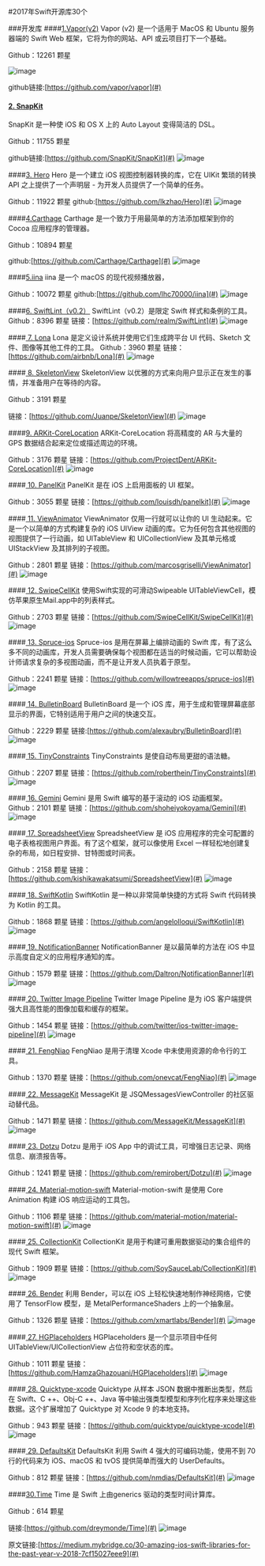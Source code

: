 #2017年Swift开源库30个

###开发库
####[1.Vapor(v2)](#)
Vapor (v2) 是一个适用于 MacOS 和 Ubuntu 服务器端的 Swift Web 框架，它将为你的网站、API 或云项目打下一个基础。


Github：12261 颗星

![image](http://mmbiz.qpic.cn/mmbiz_png/ibnDKD3ktAob574GwvfsnoSsXFCvGiboiaHFFicqdPYb5SCTphV0J8WXxRQs31YeRw9xibfMlNX6tBTGHLHplIVsCCQ/640?wx_fmt=png&tp=webp&wxfrom=5&wx_lazy=1)

github链接:[https://github.com/vapor/vapor](#)

#### [2. SnapKit](#)
SnapKit 是一种使 iOS 和 OS X 上的 Auto Layout 变得简洁的 DSL。

Github：11755 颗星

github链接:[https://github.com/SnapKit/SnapKit](#)
![image](http://mmbiz.qpic.cn/mmbiz_png/ibnDKD3ktAob574GwvfsnoSsXFCvGiboiaHia19T2c9fFS3MbSibfFOxzcu2AtEqYqREpgeibZdVvQCmdAqyGNriatgLA/640?wx_fmt=png&tp=webp&wxfrom=5&wx_lazy=1)


####[3. Hero](#)
Hero 是一个建立 iOS 视图控制器转换的库，它在 UIKit 繁琐的转换 API 之上提供了一个声明层 - 为开发人员提供了一个简单的任务。

Github：11922 颗星
github:[https://github.com/lkzhao/Hero](#)
![image](http://mmbiz.qpic.cn/mmbiz_png/ibnDKD3ktAob574GwvfsnoSsXFCvGiboiaHYJqtFMlGibGvbgaymecOLbbd3zEj24ZjfVVwRLAMjtTJm8TYgxMfsBg/640?wx_fmt=png&tp=webp&wxfrom=5&wx_lazy=1)

####[4.Carthage](#)
Carthage 是一个致力于用最简单的方法添加框架到你的 Cocoa 应用程序的管理器。

Github：10894 颗星

github:[https://github.com/Carthage/Carthage](#)
![image](http://mmbiz.qpic.cn/mmbiz_png/ibnDKD3ktAob574GwvfsnoSsXFCvGiboiaHgvEviagEq7GgiaTBgC0dS1ibxUQUgbiaDdqSYFghu2cmmp7NWsnciaQoKoQ/640?wx_fmt=png&tp=webp&wxfrom=5&wx_lazy=1)


####[5.iina](#)
iina 是一个 macOS 的现代视频播放器，

Github：10072 颗星
github:[https://github.com/lhc70000/iina](#)
![image](http://mmbiz.qpic.cn/mmbiz_png/ibnDKD3ktAob574GwvfsnoSsXFCvGiboiaHIBnpW9LQOG3IX1dVHWEaq0W5tvUvmJ7AUODsxNvichd0qORyqLnVsIg/640?wx_fmt=png&tp=webp&wxfrom=5&wx_lazy=1)

####[6. SwiftLint（v0.2）](#)
SwiftLint（v0.2）是限定 Swift 样式和条例的工具。
Github：8396 颗星
链接：[https://github.com/realm/SwiftLint](#)
![image](http://mmbiz.qpic.cn/mmbiz_png/ibnDKD3ktAob574GwvfsnoSsXFCvGiboiaHop1M0rslSzGdiajcjt8ym6X382RVGr03aaKVkJ6rtUGfnLAicNevjsPw/640?wx_fmt=png&tp=webp&wxfrom=5&wx_lazy=1)


####[ 7. Lona](#)
Lona 是定义设计系统并使用它们生成跨平台 UI 代码、Sketch 文件、图像等其他工件的工具。
Github：3960 颗星
链接：[https://github.com/airbnb/Lona](#)
![image](http://mmbiz.qpic.cn/mmbiz_png/ibnDKD3ktAob574GwvfsnoSsXFCvGiboiaH5NlLHic8knvjzJwdF7mWUC4qtGQqxXzkafxd3OADle9xQO5Jdgz6sBw/640?wx_fmt=png&tp=webp&wxfrom=5&wx_lazy=1)


####[ 8. SkeletonView](#)
SkeletonView 以优雅的方式来向用户显示正在发生的事情，并准备用户在等待的内容。

Github：3191 颗星

链接：[https://github.com/Juanpe/SkeletonView](#)
![image](http://mmbiz.qpic.cn/mmbiz_png/ibnDKD3ktAob574GwvfsnoSsXFCvGiboiaHCfxmeJ4JEibRicnLa5ib0VJbQlvNVTe406R3euicg312tDzyAzgfjicPeiaQ/640?wx_fmt=png&tp=webp&wxfrom=5&wx_lazy=1)


####[9. ARKit-CoreLocation](#)
ARKit-CoreLocation 将高精度的 AR 与大量的 GPS 数据结合起来定位或描述周边的环境。

Github：3176 颗星
链接：[https://github.com/ProjectDent/ARKit-CoreLocation](#)
![image](http://mmbiz.qpic.cn/mmbiz_png/ibnDKD3ktAob574GwvfsnoSsXFCvGiboiaHM1LFibpzL8Mw1dU0zJS96KHF6q8JZpgo612rBucZ4kGpMsIwibicu1twQ/640?wx_fmt=png&tp=webp&wxfrom=5&wx_lazy=1)

####[ 10. PanelKit](#)
PanelKit 是在 iOS 上启用面板的 UI 框架。

Github：3055 颗星
链接：[https://github.com/louisdh/panelkit](#)
![image](http://mmbiz.qpic.cn/mmbiz_png/ibnDKD3ktAob574GwvfsnoSsXFCvGiboiaHiaV83YleKf6ibDH3BX6wyN9o7vaFvle4dLG5qZ4mxI356LURFticzWJyw/640?wx_fmt=png&tp=webp&wxfrom=5&wx_lazy=1)


####[ 11. ViewAnimator](#)
ViewAnimator 仅用一行就可以让你的 UI 生动起来。它是一个以简单的方式构建复杂的 iOS UIView 动画的库。它为任何包含其他视图的视图提供了一行动画，如 UITableView 和 UICollectionView 及其单元格或 UIStackView 及其排列的子视图。

Github：2801 颗星
链接：[https://github.com/marcosgriselli/ViewAnimator](#)
![image](http://mmbiz.qpic.cn/mmbiz_png/ibnDKD3ktAob574GwvfsnoSsXFCvGiboiaHwsicdm62liaNge8KEmw24gia1nH7sVy05iazPiaNYIfFoniaE2ia2UJf4rj1A/640?wx_fmt=png&tp=webp&wxfrom=5&wx_lazy=1)


####[ 12. SwipeCellKit](#)
使用Swift实现的可滑动Swipeable UITableViewCell，模仿苹果原生Mail.app中的列表样式。

Github：2703 颗星
链接：[https://github.com/SwipeCellKit/SwipeCellKit](#)
![image](http://mmbiz.qpic.cn/mmbiz_png/ibnDKD3ktAob574GwvfsnoSsXFCvGiboiaH4G26RC4uQcQmibjLCZtOQ1ibmnTQU50JEyGzHvuiaiaB2D7to9Ct9CsRjQ/640?wx_fmt=png&tp=webp&wxfrom=5&wx_lazy=1)


####[ 13. Spruce-ios](#)
Spruce-ios 是用在屏幕上编排动画的 Swift 库，有了这么多不同的动画库，开发人员需要确保每个视图都在适当的时候动画，它可以帮助设计师请求复杂的多视图动画，而不是让开发人员执着于原型。

Github：2241 颗星
链接：[https://github.com/willowtreeapps/spruce-ios](#)
![image](http://mmbiz.qpic.cn/mmbiz_png/ibnDKD3ktAob574GwvfsnoSsXFCvGiboiaHMk8jATy6pVOntSjAsT3CpY6Wpq0IjHOxYZDEoV6lOrpVSn4uAk4X0g/640?wx_fmt=png&tp=webp&wxfrom=5&wx_lazy=1)


####[ 14. BulletinBoard](#)
BulletinBoard 是一个 iOS 库，用于生成和管理屏幕底部显示的界面，它特别适用于用户之间的快速交互。

Github：2229 颗星
链接:[https://github.com/alexaubry/BulletinBoard](#)
![image](http://mmbiz.qpic.cn/mmbiz_png/ibnDKD3ktAob574GwvfsnoSsXFCvGiboiaHjb5aKx60IR7PVZ9pC2hRePs7x62OL6boRiabeP1BJplstx8OlpiabPFw/640?wx_fmt=png&tp=webp&wxfrom=5&wx_lazy=1)

####[ 15. TinyConstraints](#)
TinyConstraints 是使自动布局更甜的语法糖。

Github：2207 颗星
链接：[https://github.com/roberthein/TinyConstraints](#)
![image](http://mmbiz.qpic.cn/mmbiz_gif/ibnDKD3ktAob574GwvfsnoSsXFCvGiboiaHrQuqO4bDJUR0cmVgw6zdicdnIBE8BB97Z0ovSUCJWOzY7ySb3bCyElA/0?wx_fmt=gif&tp=webp&wxfrom=5&wx_lazy=1)

####[ 16. Gemini](#)
Gemini 是用 Swift 编写的基于滚动的 iOS 动画框架。
Github：2101 颗星
链接：[https://github.com/shoheiyokoyama/Gemini](#)
![image](http://mmbiz.qpic.cn/mmbiz_png/ibnDKD3ktAob574GwvfsnoSsXFCvGiboiaHS7lKAhtH17o4iaLvnfQJicUe9PxtsvYAJGOc3QK1cppFibZqSAtToBsfg/640?wx_fmt=png&tp=webp&wxfrom=5&wx_lazy=1)

####[ 17. SpreadsheetView](#)
SpreadsheetView 是 iOS 应用程序的完全可配置的电子表格视图用户界面。有了这个框架，就可以像使用 Excel 一样轻松地创建复杂的布局，如日程安排、甘特图或时间表。

Github：2158 颗星
链接：[https://github.com/kishikawakatsumi/SpreadsheetView](#)
![image](http://mmbiz.qpic.cn/mmbiz_png/ibnDKD3ktAob574GwvfsnoSsXFCvGiboiaHx0m5R4Iib5U5bx0nGAJhXkY6b4DON7P5IIoCpgniaupewKhsFHjNvuuw/640?wx_fmt=png&tp=webp&wxfrom=5&wx_lazy=1)

####[ 18. SwiftKotlin](#)
SwiftKotlin 是一种以非常简单快捷的方式将 Swift 代码转换为 Kotlin 的工具。

Github：1868 颗星
链接：[https://github.com/angelolloqui/SwiftKotlin](#)
![image](http://mmbiz.qpic.cn/mmbiz_png/ibnDKD3ktAob574GwvfsnoSsXFCvGiboiaH1t9iahGjJ7Tdxw02iaTub3trms7D1r4VMDgjMqPWfSD5xUkt2c1epsibA/640?wx_fmt=png&tp=webp&wxfrom=5&wx_lazy=1)


####[ 19. NotificationBanner](#)
NotificationBanner 是以最简单的方法在 iOS 中显示高度自定义的应用程序通知的库。

Github：1579 颗星
链接：[https://github.com/Daltron/NotificationBanner](#)
![image](http://mmbiz.qpic.cn/mmbiz_png/ibnDKD3ktAob574GwvfsnoSsXFCvGiboiaHbmPsXB3PepUrrbtmiaODflzQANSNV5WKDbKOicVF0ZCXia2t7xaiaEh2Sg/640?wx_fmt=png&tp=webp&wxfrom=5&wx_lazy=1)

####[ 20. Twitter Image Pipeline](#)
Twitter Image Pipeline 是为 iOS 客户端提供强大且高性能的图像加载和缓存的框架。

Github：1454 颗星
链接：[https://github.com/twitter/ios-twitter-image-pipeline](#)
![image](http://mmbiz.qpic.cn/mmbiz_png/ibnDKD3ktAob574GwvfsnoSsXFCvGiboiaHUojpYMbYayeUiaeGolRSFTPib92YNia49p4DA4ZA2TLNeMpck1zQaJGHQ/640?wx_fmt=png&tp=webp&wxfrom=5&wx_lazy=1)

####[ 21. FengNiao](#)
FengNiao 是用于清理 Xcode 中未使用资源的命令行的工具。

Github：1370 颗星
链接：[https://github.com/onevcat/FengNiao](#)
![image](http://mmbiz.qpic.cn/mmbiz_png/ibnDKD3ktAob574GwvfsnoSsXFCvGiboiaHOxXaDoia6Hma84CdXf6wWReQ8ASHd9Z8icbkc0I5hN2vD11zwOzS3pzw/640?wx_fmt=png&tp=webp&wxfrom=5&wx_lazy=1)

####[ 22. MessageKit](#)
MessageKit 是 JSQMessagesViewController 的社区驱动替代品。

Github：1471 颗星
链接：[https://github.com/MessageKit/MessageKit](#)
![image](http://mmbiz.qpic.cn/mmbiz_png/ibnDKD3ktAob574GwvfsnoSsXFCvGiboiaHDWmibhW851CiaAAWmtJKeaguUibJ6do3NkD8UsdNxIdQWRI04RHCZVuyQ/640?wx_fmt=png&tp=webp&wxfrom=5&wx_lazy=1)

####[ 23. Dotzu](#)
Dotzu 是用于 iOS App 中的调试工具，可增强日志记录、网络信息、崩溃报告等。

Github：1241 颗星
链接：[https://github.com/remirobert/Dotzu](#)
![image](http://mmbiz.qpic.cn/mmbiz_png/ibnDKD3ktAob574GwvfsnoSsXFCvGiboiaHhqia9OvPfe8YXspKeLDNnkYOgRmoyxEelYDrgCWj8nS4XRnGIqPicr4g/640?wx_fmt=png&tp=webp&wxfrom=5&wx_lazy=1)

####[ 24. Material-motion-swift](#)
Material-motion-swift 是使用 Core Animation 构建 iOS 响应运动的工具包。

Github：1106 颗星
链接：[https://github.com/material-motion/material-motion-swift](#)
![image](http://mmbiz.qpic.cn/mmbiz_gif/ibnDKD3ktAob574GwvfsnoSsXFCvGiboiaHMhLicJSc1teIH8y9j6FbNgNrLIcc8YCpH3S2da1K9fscCCm1xuwRVUg/0?wx_fmt=gif&tp=webp&wxfrom=5&wx_lazy=1)


####[ 25. CollectionKit](#)
CollectionKit 是用于构建可重用数据驱动的集合组件的现代 Swift 框架。

Github：1909 颗星
链接：[https://github.com/SoySauceLab/CollectionKit](#)
![image](http://mmbiz.qpic.cn/mmbiz_png/ibnDKD3ktAob574GwvfsnoSsXFCvGiboiaHp7iarv5Jia0ZkByicSZhaR19asboVEQPrQUV3sIpDoSTbkdFsjlBLMTkw/640?wx_fmt=png&tp=webp&wxfrom=5&wx_lazy=1)


####[ 26. Bender](#)
利用 Bender，可以在 iOS 上轻松快速地制作神经网络，它使用了 TensorFlow 模型，是 MetalPerformanceShaders 上的一个抽象层。

Github：1326 颗星
链接：[https://github.com/xmartlabs/Bender](#)
![image](http://mmbiz.qpic.cn/mmbiz_jpg/ibnDKD3ktAob574GwvfsnoSsXFCvGiboiaH8varDwgFAILFRaHbLv7ybtA2S7XtWIqu81BaJMsBZ3HPRcm0r0HbXg/640?wx_fmt=jpeg&tp=webp&wxfrom=5&wx_lazy=1)


####[ 27. HGPlaceholders](#)
HGPlaceholders 是一个显示项目中任何 UITableView/UICollectionView 占位符和空状态的库。

Github：1011 颗星
链接：[https://github.com/HamzaGhazouani/HGPlaceholders](#)
![image](http://mmbiz.qpic.cn/mmbiz_png/ibnDKD3ktAob574GwvfsnoSsXFCvGiboiaH60eM9bGD4Qal1h39JX6ia5UPd5jqDicJWPhKB7AegwmDNfx844csL4Bg/640?wx_fmt=png&tp=webp&wxfrom=5&wx_lazy=1)


####[ 28. Quicktype-xcode](#)
Quicktype 从样本 JSON 数据中推断出类型，然后在 Swift、C ++、Obj-C ++、Java 等中输出强类型模型和序列化程序来处理这些数据。这个扩展增加了 Quicktype 对 Xcode 9 的本地支持。

Github：943 颗星
链接：[https://github.com/quicktype/quicktype-xcode](#)
![image](http://mmbiz.qpic.cn/mmbiz_png/ibnDKD3ktAob574GwvfsnoSsXFCvGiboiaHMJmPUJQYZvnGXrQhdriacDyCbjkibwZHDlzZMM1agbmQu9ulf2ic00Vsw/640?wx_fmt=png&tp=webp&wxfrom=5&wx_lazy=1)

####[ 29. DefaultsKit](#)
DefaultsKit 利用 Swift 4 强大的可编码功能，使用不到 70 行的代码来为 iOS、macOS 和 tvOS 提供简单而强大的 UserDefaults。

Github：812 颗星
链接：[https://github.com/nmdias/DefaultsKit](#)
![image](http://mmbiz.qpic.cn/mmbiz_png/ibnDKD3ktAob574GwvfsnoSsXFCvGiboiaHFPficouNUDFIveQtIxkIE6aPnzK7pF5JcsGuGe18e393SCh6Jey4eZA/640?wx_fmt=png&tp=webp&wxfrom=5&wx_lazy=1)

####[30.Time](#)
Time 是 Swift 上由generics 驱动的类型时间计算库。

Github：614 颗星

链接:[https://github.com/dreymonde/Time](#)
![image](http://mmbiz.qpic.cn/mmbiz_png/ibnDKD3ktAob574GwvfsnoSsXFCvGiboiaHUojpYMbYayeUiaeGolRSFTPib92YNia49p4DA4ZA2TLNeMpck1zQaJGHQ/640?wx_fmt=png&tp=webp&wxfrom=5&wx_lazy=1)

 原文链接:[https://medium.mybridge.co/30-amazing-ios-swift-libraries-for-the-past-year-v-2018-7cf15027eee9](#)




























